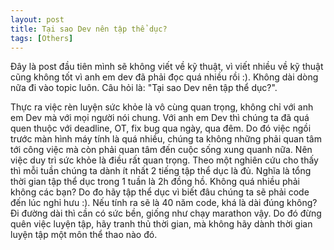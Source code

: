 ```yaml
---
layout: post
title: Tại sao Dev nên tập thể dục?
tags: [Others]
---
```

Đây là post đầu tiên mình sẽ không viết về kỹ thuật, vì viết nhiều về kỹ thuật cũng không tốt vì anh em dev đã phải đọc quá nhiều rồi :). Không dài dòng nữa đi vào topic luôn. Câu hỏi là: "Tại sao Dev nên tập thể dục?". 

Thực ra việc rèn luyện sức khỏe là vô cùng quan trọng, không chỉ với anh em Dev mà với mọi người nói chung. Với anh em Dev thì chúng ta đã quá quen thuộc với deadline, OT, fix bug qua ngày, qua đêm. Do đó việc ngồi trước màn hình máy tính là quá nhiều, chúng ta không những phải quan tâm tới công việc mà còn phải quan tâm đến cuộc sống xung quanh nữa. Nên việc duy trì sức khỏe là điều rất quan trọng. Theo một nghiên cứu cho thấy thì mỗi tuần chúng ta dành ít nhất 2 tiếng tập thể dục là đủ. Nghĩa là tổng thời gian tập thể dục trong 1 tuần là 2h đồng hồ. Không quá nhiều phải không các bạn? Do đo hãy tập thể dục vì biết đâu chúng ta sẽ phải code đến lúc nghỉ hưu :). Nếu tính ra sẽ là 40 năm code, khá là dài đúng không? Đi đường dài thì cần có sức bền, giống như chạy marathon vậy. Do đó đừng quên việc luyện tập, hãy tranh thủ thời gian, mà không hãy dành thời gian luyện tập một môn thể thao nào đó. 
